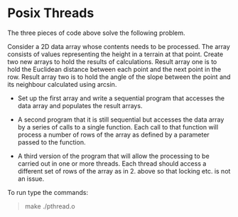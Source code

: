 # Posix Threads

The three pieces of code above solve the following problem.

Consider a 2D data array whose contents needs to be processed.
The array consists of values representing the height in a terrain at that point.
Create two new arrays to hold the results of calculations.
Result array one is to hold the Euclidean distance between each point and the
next point in the row.
Result array two is to hold the angle of the slope between the point and its
neighbour calculated using arcsin.


- Set up the first array and write a sequential program that
accesses the data array and populates the result arrays.

- A second program that it is still sequential but accesses
the data array by a series of calls to a single function. Each
call to that function will process a number of rows of the
array as defined by a parameter passed to the function.

- A third version of the program that will allow the processing
to be carried out in one or more threads. Each thread should
access a different set of rows of the array as in 2.
above so that locking etc. is not an issue.

To run type the commands:

>make
>./pthread.o
